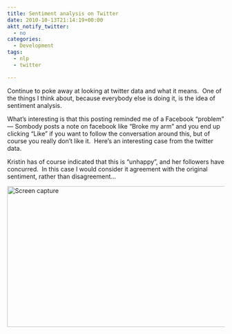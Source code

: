 ```yaml
---
title: Sentiment analysis on Twitter
date: 2010-10-13T21:14:19+00:00
aktt_notify_twitter:
  - no
categories:
  - Development
tags:
  - nlp
  - twitter

---
```

Continue to poke away at looking at twitter data and what it means.  One of the things I think about, because everybody else is doing it, is the idea of sentiment analysis.

What&#8217;s interesting is that this posting reminded me of a Facebook &#8220;problem&#8221; &#8212; Sombody posts a note on facebook like &#8220;Broke my arm&#8221; and you end up clicking &#8220;Like&#8221; if you want to follow the conversation around this, but of course you really don&#8217;t like it.  Here&#8217;s an interesting case from the twitter data.

Kristin has of course indicated that this is &#8220;unhappy&#8221;, and her followers have concurred.  In this case I would consider it agreement with the original sentiment, rather than disagreement&#8230;

<img title="Sentiment.jpg" src="/posts/Sentiment.jpg" border="0" alt="Screen capture" width="600" height="326" />
